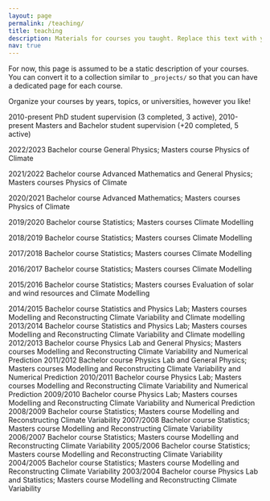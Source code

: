```yaml
---
layout: page
permalink: /teaching/
title: teaching
description: Materials for courses you taught. Replace this text with your description.
nav: true
---
```


For now, this page is assumed to be a static description of your courses. You can convert it to a collection similar to `_projects/` so that you can have a dedicated page for each course.

Organize your courses by years, topics, or universities, however you like!

2010-present	PhD student supervision (3 completed, 3 active), 
2010-present	Masters and Bachelor student supervision (+20 completed, 5 active)

2022/2023	   Bachelor course General Physics;  Masters course Physics of Climate 

2021/2022          Bachelor course Advanced Mathematics and General Physics;  Masters courses Physics of Climate

2020/2021          Bachelor course Advanced Mathematics; Masters courses Physics of Climate

2019/2020          Bachelor course Statistics; Masters courses Climate Modelling

2018/2019          Bachelor course Statistics; Masters courses Climate Modelling

2017/2018          Bachelor course Statistics; Masters courses Climate Modelling

2016/2017          Bachelor course Statistics; Masters courses Climate Modelling

2015/2016	   Bachelor course Statistics; Masters courses Evaluation of solar and wind resources and Climate Modelling

2014/2015	   Bachelor course Statistics and Physics Lab; Masters courses Modelling and Reconstructing Climate Variability and Climate modelling
2013/2014          Bachelor course Statistics and Physics Lab; Masters courses Modelling and Reconstructing Climate Variability and Climate modelling
2012/2013	         Bachelor course Physics Lab and General Physics; Masters courses Modelling and Reconstructing 
			Climate Variability and Numerical Prediction
2011/2012          Bachelor course Physics Lab and General Physics; Masters courses Modelling and Reconstructing 
			Climate Variability and Numerical Prediction
2010/2011          Bachelor course Physics Lab; Masters courses Modelling and Reconstructing Climate 
			Variability and Numerical Prediction
2009/2010          Bachelor course Physics Lab; Masters courses Modelling and Reconstructing Climate 
			Variability and Numerical Prediction
2008/2009		Bachelor course Statistics; Masters course Modelling and Reconstructing Climate Variability
2007/2008		Bachelor course Statistics; Masters course Modelling and Reconstructing Climate Variability
2006/2007		Bachelor course Statistics; Masters course Modelling and Reconstructing Climate Variability
2005/2006		Bachelor course Statistics; Masters course Modelling and Reconstructing Climate Variability
2004/2005		Bachelor course Statistics; Masters course Modelling and Reconstructing Climate Variability
2003/2004		Bachelor course Physics Lab and Statistics; Masters course Modelling and Reconstructing Climate Variability

